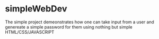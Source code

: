 # simpleWebDev
The simple project demeonstrates how one can take input from a user
and genereate a simple password for them using nothing but simple HTML/CSS/JAVASCRIPT
